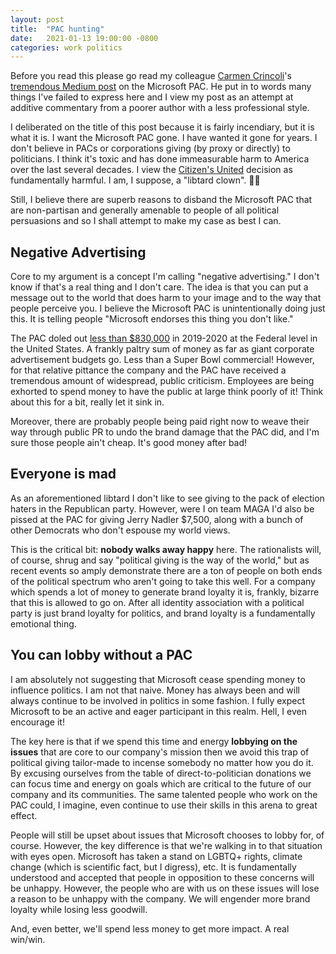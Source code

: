 ```yaml
---
layout: post
title:  "PAC hunting"
date:   2021-01-13 19:00:00 -0800
categories: work politics
---
```


Before you read this please go read my colleague [Carmen Crincoli](https://twitter.com/carmencrincoli)'s [tremendous Medium post](https://carmencrincoli.medium.com/a-proposal-for-change-at-mspac-79e386b84d91) on the Microsoft PAC. He put in to words many things I've failed to express here and I view my post as an attempt at additive commentary from a poorer author with a less professional style.

I deliberated on the title of this post because it is fairly incendiary, but it is what it is. I want the Microsoft PAC gone. I have wanted it gone for years. I don't believe in PACs or corporations giving (by proxy or directly) to politicians. I think it's toxic and has done immeasurable harm to America over the last several decades. I view the [Citizen's United](https://en.wikipedia.org/wiki/Citizens_United_v._FEC) decision as fundamentally harmful. I am, I suppose, a "libtard clown". 🤷‍♂️

Still, I believe there are superb reasons to disband the Microsoft PAC that are non-partisan and generally amenable to people of all political persuasions and so I shall attempt to make my case as best I can.

## Negative Advertising

Core to my argument is a concept I'm calling "negative advertising." I don't know if that's a real thing and I don't care. The idea is that you can put a message out to the world that does harm to your image and to the way that people perceive you. I believe the Microsoft PAC is unintentionally doing just this. It is telling people "Microsoft endorses this thing you don't like."

The PAC doled out [less than $830,000](https://www.opensecrets.org/political-action-committees-pacs/microsoft-corp/C00227546/candidate-recipients/2020) in 2019-2020 at the Federal level in the United States. A frankly paltry sum of money as far as giant corporate advertisement budgets go. Less than a Super Bowl commercial! However, for that relative pittance the company and the PAC have received a tremendous amount of widespread, public criticism. Employees are being exhorted to spend money to have the public at large think poorly of it! Think about this for a bit, really let it sink in.

Moreover, there are probably people being paid right now to weave their way through public PR to undo the brand damage that the PAC did, and I'm sure those people ain't cheap. It's good money after bad!

## Everyone is mad

As an aforementioned libtard I don't like to see giving to the pack of election haters in the Republican party. However, were I on team MAGA I'd also be pissed at the PAC for giving Jerry Nadler $7,500, along with a bunch of other Democrats who don't espouse my world views.

This is the critical bit: **nobody walks away happy** here. The rationalists will, of course, shrug and say "political giving is the way of the world," but as recent events so amply demonstrate there are a ton of people on both ends of the political spectrum who aren't going to take this well. For a company which spends a lot of money to generate brand loyalty it is, frankly, bizarre that this is allowed to go on. After all identity association with a political party is just brand loyalty for politics, and brand loyalty is a fundamentally emotional thing.

## You can lobby without a PAC

I am absolutely not suggesting that Microsoft cease spending money to influence politics. I am not that naive. Money has always been and will always continue to be involved in politics in some fashion. I fully expect Microsoft to be an active and eager participant in this realm. Hell, I even encourage it!

The key here is that if we spend this time and energy **lobbying on the issues** that are core to our company's mission then we avoid this trap of political giving tailor-made to incense somebody no matter how you do it. By excusing ourselves from the table of direct-to-politician donations we can focus time and energy on goals which are critical to the future of our company and its communities. The same talented people who work on the PAC could, I imagine, even continue to use their skills in this arena to great effect.

People will still be upset about issues that Microsoft chooses to lobby for, of course. However, the key difference is that we're walking in to that situation with eyes open. Microsoft has taken a stand on LGBTQ+ rights, climate change (which is scientific fact, but I digress), etc. It is fundamentally understood and accepted that people in opposition to these concerns will be unhappy. However, the people who are with us on these issues will lose a reason to be unhappy with the company. We will engender more brand loyalty while losing less goodwill.

And, even better, we'll spend less money to get more impact. A real win/win.

